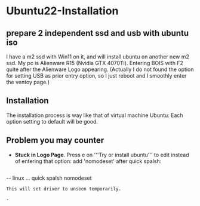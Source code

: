 # Ubuntu22-Installation

## prepare 2 independent ssd and usb with ubuntu iso
I have a m2 ssd with Win11 on it, and will install ubuntu on another new m2 ssd.
My pc is Alienware R15 (Nvidia GTX 4070Ti). Entering BOIS with F2 quite after the Alienware Logo appearing.
(Actually I do not found the option for setting USB as prior entry option, so I just reboot and I smoothly enter the ventoy page.)

## Installation
The installation process is way like that of virtual machine Ubuntu:
Each option setting to default will be good.

## Problem you may counter
- **Stuck in Logo Page**. Press e on '''Try or install ubuntu''' to edit instead of entering that option: add 'nomodeset' after quick spalsh:
  ```
-- linux ... quick spalsh nomodeset
  ```
This will set driver to unseen temporarily.

-

  


